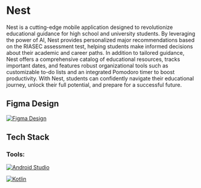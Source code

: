 # Nest
Nest is a cutting-edge mobile application designed to revolutionize educational guidance for high school and university students. By leveraging the power of AI, Nest provides personalized major recommendations based on the RIASEC assessment test, helping students make informed decisions about their academic and career paths. In addition to tailored guidance, Nest offers a comprehensive catalog of educational resources, tracks important dates, and features robust organizational tools such as customizable to-do lists and an integrated Pomodoro timer to boost productivity. With Nest, students can confidently navigate their educational journey, unlock their full potential, and prepare for a successful future.

## Figma Design

<p>
    <a href="https://www.figma.com/design/dw07UKX5wjN5cTrLNAcHtE/Nest-Android-UI%2FUX-Design?node-id=0-1&t=dl42SqFfVjF1MoDJ-1"><img alt="Figma Design" src="https://img.shields.io/badge/figma-%23F24E1E?style=for-the-badge&logo=figma&logoColor=white"></a>
</p>

## Tech Stack

### Tools:

<p>
    <a href="#"><img alt="Android Studio" src="https://img.shields.io/badge/Android_Studio-3DDC84?style=for-the-badge&logo=android-studio&logoColor=white"></a>
</p>

<p>
    <a href="#"><img alt="Kotlin" src="https://img.shields.io/badge/Kotlin-0095D5?&style=for-the-badge&logo=kotlin&logoColor=white"></a>
</p>
